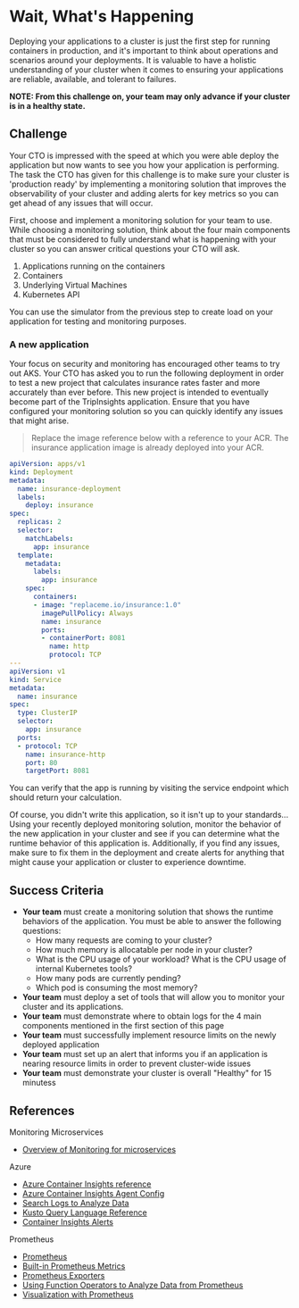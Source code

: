 # Wait, What's Happening

Deploying your applications to a cluster is just the first step for running containers in production, and it's important to think about operations and scenarios around your deployments. It is valuable to have a holistic understanding of your cluster when it comes to ensuring your applications are reliable, available, and tolerant to failures.

**NOTE: From this challenge on, your team may only advance if your cluster is in a healthy state.**

## Challenge

Your CTO is impressed with the speed at which you were able deploy the application but now wants to see you how your application is performing. The task the CTO has given for this challenge is to make sure your cluster is 'production ready' by implementing a monitoring solution that improves the observability of your cluster and adding alerts for key metrics so you can get ahead of any issues that will occur.

First, choose and implement a monitoring solution for your team to use. While choosing a monitoring solution, think about the four main components that must be considered to fully understand what is happening with your cluster so you can answer critical questions your CTO will ask.

1. Applications running on the containers
1. Containers
1. Underlying Virtual Machines
1. Kubernetes API

You can use the simulator from the previous step to create load on your application for testing and monitoring purposes.

### A new application

Your focus on security and monitoring has encouraged other teams to try out AKS. Your CTO has asked you to run the following deployment in order to test a new project that calculates insurance rates faster and more accurately than ever before. This new project is intended to eventually become part of the TripInsights application. Ensure that you have configured your monitoring solution so you can quickly identify any issues that might arise.

> Replace the image reference below with a reference to your ACR. The insurance application image is already deployed into your ACR.

```yaml
apiVersion: apps/v1
kind: Deployment
metadata:
  name: insurance-deployment
  labels:
    deploy: insurance
spec:
  replicas: 2
  selector:
    matchLabels:
      app: insurance
  template:
    metadata:
      labels:
        app: insurance
    spec:
      containers:
      - image: "replaceme.io/insurance:1.0"
        imagePullPolicy: Always
        name: insurance
        ports:
        - containerPort: 8081
          name: http
          protocol: TCP
---
apiVersion: v1
kind: Service
metadata:
  name: insurance
spec:
  type: ClusterIP
  selector:
    app: insurance
  ports:
  - protocol: TCP
    name: insurance-http
    port: 80
    targetPort: 8081
```

You can verify that the app is running by visiting the service endpoint which should return your calculation.

Of course, you didn't write this application, so it isn't up to your standards... Using your recently deployed monitoring solution, monitor the behavior of the new application in your cluster and see if you can determine what the runtime behavior of this application is. Additionally, if you find any issues, make sure to fix them in the deployment and create alerts for anything that might cause your application or cluster to experience downtime.

## Success Criteria

- **Your team** must create a monitoring solution that shows the runtime behaviors of the application. You must be able to answer the following questions:
    - How many requests are coming to your cluster?
    - How much memory is allocatable per node in your cluster?
    - What is the CPU usage of your workload? What is the CPU usage of internal Kubernetes tools?
    - How many pods are currently pending?
    - Which pod is consuming the most memory?
- **Your team** must deploy a set of tools that will allow you to monitor your cluster and its applications.
- **Your team** must demonstrate where to obtain logs for the 4 main components mentioned in the first section of this page
- **Your team** must successfully implement resource limits on the newly deployed application
- **Your team** must set up an alert that informs you if an application is nearing resource limits in order to prevent cluster-wide issues
- **Your team** must demonstrate your cluster is overall "Healthy" for 15 minutess

## References

Monitoring Microservices

- [Overview of Monitoring for microservices](https://docs.microsoft.com/en-us/azure/architecture/microservices/logging-monitoring)

Azure

- [Azure Container Insights reference](https://docs.microsoft.com/en-us/azure/azure-monitor/insights/container-insights-overview)
- [Azure Container Insights Agent Config](https://docs.microsoft.com/en-us/azure/azure-monitor/insights/container-insights-agent-config)
- [Search Logs to Analyze Data](https://docs.microsoft.com/en-us/azure/azure-monitor/insights/container-insights-log-search#search-logs-to-analyze-data)
- [Kusto Query Language Reference](https://docs.microsoft.com/en-us/azure/kusto)
- [Container Insights Alerts](https://docs.microsoft.com/en-us/azure/azure-monitor/insights/container-insights-alerts)

Prometheus

- [Prometheus](https://prometheus.io/docs/introduction/overview/)
- [Built-in Prometheus Metrics](https://github.com/helm/charts/tree/master/stable/nginx-ingress#prometheus-metrics)
- [Prometheus Exporters](https://prometheus.io/docs/instrumenting/exporters/)
- [Using Function Operators to Analyze Data from Prometheus](https://prometheus.io/docs/prometheus/latest/querying/examples/#using-functions-operators-etc)
- [Visualization with Prometheus](https://prometheus.io/docs/visualization/grafana/)
